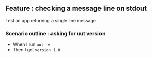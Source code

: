 ## Feature : checking a message line on stdout

Test an app returning a single line message

### Scenario outline : asking for uut version

  - When I run `uut -v`
  - Then I get `version 1.0`